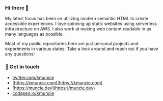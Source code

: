 ### Hi there 👋

My latest focus has been on utilizing modern semantic HTML to create accessible experiences. I love spinning up static websites using serverless infrastructure on AWS. I also work at making web content readable in as many languages as possible.

Most of my public repositories here are just personal projects and experiments in various states. Take a look around and reach out if you have any questions!

### 💬 Get in touch

  - [twitter.com/kmuncie](https://twitter.com/kmuncie)
  - [https://kmuncie.com](https://kmuncie.com)
  - [https://muncie.dev](https://muncie.dev)
  - [codepen.io/kmuncie](https://codepen.io/kmuncie)

<!--
**kmuncie/kmuncie** is a ✨ _special_ ✨ repository because its `README.md` (this file) appears on your GitHub profile.

Here are some ideas to get you started:

- 🔭 I’m currently working on ...
- 🌱 I’m currently learning ...
- 👯 I’m looking to collaborate on ...
- 🤔 I’m looking for help with ...
- 💬 Ask me about ...
- 📫 How to reach me: ...
- 😄 Pronouns: ...
- ⚡ Fun fact: ...
-->
